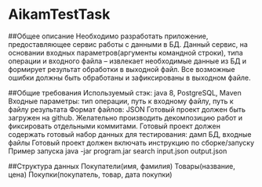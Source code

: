 # AikamTestTask

##Общее описание
Необходимо разработать приложение, предоставляющее сервис работы с данными в БД. Данный сервис, на 
основании входных параметров(аргументы командной строки), типа операции и входного файла – извлекает 
необходимые данные из БД и формирует результат обработки в выходной файл. 
Все возможные ошибки должны быть обработаны и зафиксированы в выходном файле.

##Общие требования
Используемый стэк: java 8, PostgreSQL, Maven
Входные параметры: тип операции, путь к входному файлу, путь к файлу результата
Формат файлов: JSON
Готовый проект должен быть загружен на github. Желательно производить декомпозицию работ и 
фиксировать отдельными коммитами.
Готовый проект должен содержать готовый набор данных для тестирования: дамп БД, входные файлы
Готовый проект должен включать инструкцию по сборке/запуску
Пример запуска  java -jar program.jar search input.json output.json

##Структура данных
Покупатели(имя, фамилия)
Товары(название, цена)
Покупки(покупатель, товар, дата покупки)